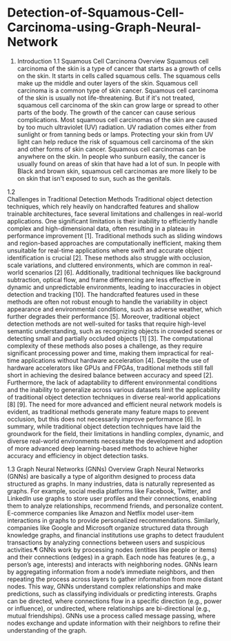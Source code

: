# Detection-of-Squamous-Cell-Carcinoma-using-Graph-Neural-Network

1. Introduction 
1.1 Squamous Cell Carcinoma Overview 
Squamous cell carcinoma of the skin is a type of cancer that starts as a growth of cells on the 
skin. It starts in cells called squamous cells. The squamous cells make up the middle and outer 
layers of the skin. Squamous cell carcinoma is a common type of skin cancer. 
Squamous cell carcinoma of the skin is usually not life-threatening. But if it's not treated, 
squamous cell carcinoma of the skin can grow large or spread to other parts of the body. The 
growth of the cancer can cause serious complications. 
Most squamous cell carcinomas of the skin are caused by too much ultraviolet (UV) 
radiation. UV radiation comes either from sunlight or from tanning beds or lamps. Protecting 
your skin from UV light can help reduce the risk of squamous cell carcinoma of the skin and 
other forms of skin cancer. 
Squamous cell carcinomas can be anywhere on the skin. In people who sunburn easily, the cancer 
is usually found on areas of skin that have had a lot of sun. In people with Black and brown skin, 
squamous cell carcinomas are more likely to be on skin that isn't exposed to sun, such as the 
genitals.

1.2    
Challenges in Traditional Detection Methods 
Traditional object detection techniques, which rely heavily on handcrafted features and shallow 
trainable architectures, face several limitations and challenges in real-world applications. One 
significant limitation is their inability to efficiently handle complex and high-dimensional data, 
often resulting in a plateau in performance improvement [1]. Traditional methods such as sliding 
windows and region-based approaches are computationally inefficient, making them unsuitable 
for real-time applications where swift and accurate object identification is crucial [2]. These 
methods also struggle with occlusion, scale variations, and cluttered environments, which are 
common in real-world scenarios [2] [6]. Additionally, traditional techniques like background 
subtraction, optical flow, and frame differencing are less effective in dynamic and unpredictable 
environments, leading to inaccuracies in object detection and tracking [10]. The handcrafted 
features used in these methods are often not robust enough to handle the variability in object 
appearance and environmental conditions, such as adverse weather, which further degrades their 
performance [5]. Moreover, traditional object detection methods are not well-suited for tasks that 
require high-level semantic understanding, such as recognizing objects in crowded scenes or 
detecting small and partially occluded objects [1] [3]. The computational complexity of these 
methods also poses a challenge, as they require significant processing power and time, making 
them impractical for real-time applications without hardware acceleration [4]. Despite the use of 
hardware accelerators like GPUs and FPGAs, traditional methods still fall short in achieving the 
desired balance between accuracy and speed [2]. Furthermore, the lack of adaptability to different 
environmental conditions and the inability to generalize across various datasets limit the 
applicability of traditional object detection techniques in diverse real-world applications [8] [9]. 
The need for more advanced and efficient neural network models is evident, as traditional 
methods generate many feature maps to prevent occlusion, but this does not necessarily improve 
performance [6]. In summary, while traditional object detection techniques have laid the 
groundwork for the field, their limitations in handling complex, dynamic, and diverse real-world 
environments necessitate the development and adoption of more advanced deep learning-based 
methods to achieve higher accuracy and efficiency in object detection tasks.

1.3  Graph Neural Networks (GNNs) Overview 
Graph Neural Networks (GNNs) are basically a type of algorithm designed to process data 
structured as graphs. In many industries, data is naturally represented as graphs. For example, 
social media platforms like Facebook, Twitter, and LinkedIn use graphs to store user profiles and 
their connections, enabling them to analyze relationships, recommend friends, and personalize 
content. E-commerce companies like Amazon and Netflix model user-item interactions in graphs 
to provide personalized recommendations. Similarly, companies like Google and Microsoft 
organize structured data through knowledge graphs, and financial institutions use graphs to detect 
fraudulent transactions by analyzing connections between users and suspicious activities.¶ 
GNNs work by processing nodes (entities like people or items) and their connections (edges) in 
a graph. Each node has features (e.g., a person’s age, interests) and interacts with neighboring 
nodes. GNNs learn by aggregating information from a node’s immediate neighbors, and then 
repeating the process across layers to gather information from more distant nodes. This way, 
GNNs understand complex relationships and make predictions, such as classifying individuals or 
predicting interests. Graphs can be directed, where connections flow in a specific direction (e.g., 
power or influence), or undirected, where relationships are bi-directional (e.g., mutual 
friendships). GNNs use a process called message passing, where nodes exchange and update 
information with their neighbors to refine their understanding of the graph. 
